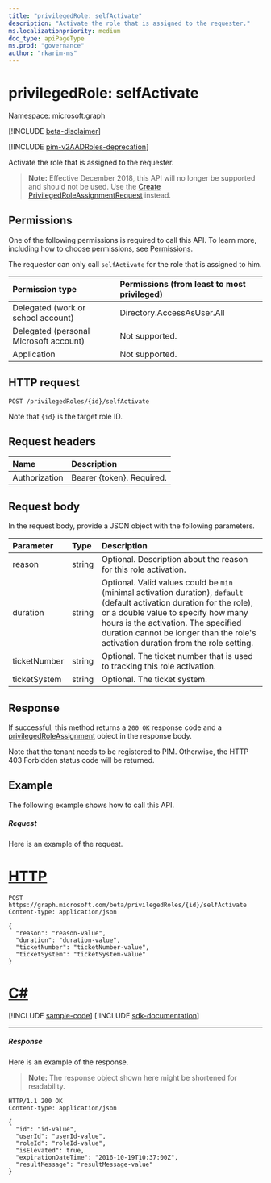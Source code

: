 ```yaml
---
title: "privilegedRole: selfActivate"
description: "Activate the role that is assigned to the requester."
ms.localizationpriority: medium
doc_type: apiPageType
ms.prod: "governance"
author: "rkarim-ms"
---
```


# privilegedRole: selfActivate

Namespace: microsoft.graph

[!INCLUDE [beta-disclaimer](../../includes/beta-disclaimer.md)]

[!INCLUDE [pim-v2AADRoles-deprecation](../../includes/pim-v2AADRoles-deprecation.md)]

Activate the role that is assigned to the requester.

>**Note:** Effective December 2018, this API will no longer be supported and should not be used. Use the [Create PrivilegedRoleAssignmentRequest](privilegedroleassignmentrequest-post.md) instead.


## Permissions
One of the following permissions is required to call this API. To learn more, including how to choose permissions, see [Permissions](/graph/permissions-reference).

The requestor can only call ```selfActivate``` for the role that is assigned to him.
 

|Permission type      | Permissions (from least to most privileged)              |
|:--------------------|:---------------------------------------------------------|
|Delegated (work or school account) | Directory.AccessAsUser.All    |
|Delegated (personal Microsoft account) | Not supported.    |
|Application | Not supported. |

## HTTP request
<!-- { "blockType": "ignored" } -->
```http
POST /privilegedRoles/{id}/selfActivate
```

Note that ``{id}`` is the target role ID.
## Request headers
| Name       | Description|
|:---------------|:----------|
| Authorization  | Bearer {token}. Required. |

## Request body
In the request body, provide a JSON object with the following parameters.

| Parameter	   | Type	|Description|
|:---------------|:--------|:----------|
|reason|string|Optional. Description about the reason for this role activation.|
|duration|string|Optional. Valid values could be ```min``` (minimal activation duration), ```default``` (default activation duration for the role), or a double value to specify how many hours is the activation. The specified duration cannot be longer than the role's activation duration from the role setting. |
|ticketNumber|string|Optional. The ticket number that is used to tracking this role activation.|
|ticketSystem|string|Optional. The ticket system.|

## Response

If successful, this method returns a `200 OK` response code and a [privilegedRoleAssignment](../resources/privilegedroleassignment.md) object in the response body.

Note that the tenant needs to be registered to PIM. Otherwise, the HTTP 403 Forbidden status code will be returned.
## Example
The following example shows how to call this API.
##### Request
Here is an example of the request.

# [HTTP](#tab/http)
<!-- {
  "blockType": "request",
  "name": "privilegedrole_selfactivate"
}-->
```http
POST https://graph.microsoft.com/beta/privilegedRoles/{id}/selfActivate
Content-type: application/json

{
  "reason": "reason-value",
  "duration": "duration-value",
  "ticketNumber": "ticketNumber-value",
  "ticketSystem": "ticketSystem-value"
}
```

# [C#](#tab/csharp)
[!INCLUDE [sample-code](../includes/snippets/csharp/privilegedrole-selfactivate-csharp-snippets.md)]
[!INCLUDE [sdk-documentation](../includes/snippets/snippets-sdk-documentation-link.md)]

---

##### Response
Here is an example of the response. 

>**Note:** The response object shown here might be shortened for readability.
<!-- {
  "blockType": "response",
  "truncated": true,
  "@odata.type": "microsoft.graph.privilegedRoleAssignment"
} -->
```http
HTTP/1.1 200 OK
Content-type: application/json

{
  "id": "id-value",
  "userId": "userId-value",
  "roleId": "roleId-value",
  "isElevated": true,
  "expirationDateTime": "2016-10-19T10:37:00Z",
  "resultMessage": "resultMessage-value"
}
```

<!-- uuid: 8fcb5dbc-d5aa-4681-8e31-b001d5168d79
2015-10-25 14:57:30 UTC -->
<!--
{
  "type": "#page.annotation",
  "description": "privilegedRole: selfActivate",
  "keywords": "",
  "section": "documentation",
  "tocPath": "",
  "suppressions": [
  ]
}
-->


